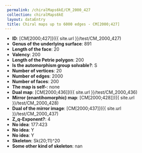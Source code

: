 ```yaml
--- 
 permalink: /chiralMaps6kE/CM_2000_427 
 collection: chiralMaps6kE
 layout: dataEntry
 title: Chiral maps up to 6000 edges - CM[2000;427]
---
```


- **ID**: [CM[2000;427]]({{ site.url }}/test/CM_2000_427)
- **Genus of the underlying surface**: 891
- **Length of the face**: 20
- **Valency**: 200
- **Length of the Petrie polygon**: 200
- **Is the automorphism group solvable?**: S
- **Number of vertices**: 20
- **Number of edges**: 2000
- **Number of faces**: 200
- **The map is self-**: none
- **Dual map**: [CM[2000;436]]({{ site.url }}/test/CM_2000_436)
- **Mirror (enantihomorphic) map**: [CM[2000;428]]({{ site.url }}/test/CM_2000_428)
- **Dual of the mirror image**: [CM[2000;437]]({{ site.url }}/test/CM_2000_437)
- **Z_q-Exponent?**: 4
- **No idea**:  177:423
- **No idea**: Y
- **No idea**: Y
- **Skeleton**: Sk(20;11)^20
- **Some other kind of skeleton**: nan
